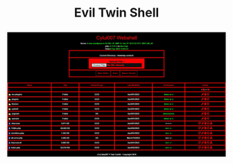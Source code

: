 <h1><p align="center">Evil Twin Shell</p></h1>
<img src="https://raw.githubusercontent.com/1337r0j4n/php-backdoors/main/.img/32.jpeg">
